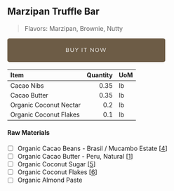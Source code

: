 ## Marzipan Truffle Bar
> Flavors: Marzipan, Brownie, Nutty

[![Buy Now](/assets/images/buy-now.png "Buy Now")](https://shop.osocra.com/collections/bars/products/21112911)

| Item | Quantity | UoM  |
| :---     | ---:    | :--- |
| Cacao Nibs  | 0.35   | lb    |
| Cacao Butter   | 0.35   | lb    |
| Organic Coconut Nectar     | 0.2      | lb      |
| Organic Coconut Flakes     | 0.1      | lb      |



#### Raw Materials
- [ ] Organic Cacao Beans -  Brasil / Mucambo Estate [[4](/vendors)]
- [ ] Organic Cacao Butter - Peru, Natural [[1](/vendors)]
- [ ] Organic Coconut Sugar [[5](/vendors)]
- [ ] Organic Coconut Flakes [[6](/vendors)]
- [ ] Organic Almond Paste
